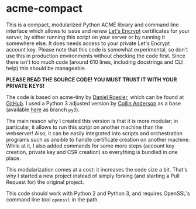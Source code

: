 # acme-compact

This is a compact, modularized Python ACME library and command line interface
which allows to issue and renew [Let's Encrypt](https://letsencrypt.org/)
certificates for your server, by either running this script on your server or
by running it somewhere else. It does needs access to your private Let's Encrypt
account key. Please note that this code is somewhat experimental, so don't use
this in production environments without checking the code first. Since there
isn't too much code (around 610 lines, including docstrings and CLI help) this
should be manageable.

**PLEASE READ THE SOURCE CODE! YOU MUST TRUST IT WITH YOUR PRIVATE KEYS!**

The code is based on acme-tiny by [Daniel Roesler](https://github.com/diafygi/),
which can be found at [GitHub](https://github.com/diafygi/acme-tiny). I used a
Python 3 adjusted version by [Collin Anderson](https://github.com/collinanderson/)
as a base (available [here](https://github.com/collinanderson/acme-tiny/tree/py3)
as branch `py3`).

The main reason why I created this version is that it is more modular; in
particular, it allows to run this script on another machine than the webserver!
Also, it can be easily integrated into scripts and orchestration programs such
as ansible to handle certificate creation on another machine. While at it, I also
added commands for some more steps (account key creation, private key and CSR
creation) so everything is bundled in one place.

This modularization comes at a cost: it increases the code size a bit. That's
why I started a new project instead of simply forking (and starting a Pull
Request for) the original project.

This code should work with Python 2 and Python 3, and requires OpenSSL's
command line tool `openssl` in the path.
